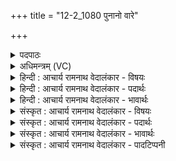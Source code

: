 +++
title = "12-2_1080 पुनानो वारे"

+++
<details><summary>पदपाठः</summary>

पुनानः꣢। वा꣡रे꣢꣯। प꣡व꣢꣯मानः। अ꣡व्य꣡ये꣢। वृ꣡षा꣢꣯। उ꣣। अचिक्रदत्। व꣡ने꣢꣯। दे꣣वा꣡ना꣢म्। सो꣣म। पवमान। निष्कृत꣢म्। निः꣣। कृत꣢म्। गो꣡भिः꣢꣯। अ꣣ञ्जानः꣢। अ꣣र्षसि। १०८०।
</details>

<details><summary>अधिमन्त्रम् (VC)</summary>

- पवमानः सोमः
- सप्तर्षयः
- बार्हतः प्रगाथः (विषमा बृहती, समा सतोबृहती)
- पञ्चमः
</details>

<details><summary>हिन्दी : आचार्य रामनाथ वेदालंकार - विषयः</summary>

अगले मन्त्र में परमात्मा के कर्मों का वर्णन है।
</details>

<details><summary>हिन्दी : आचार्य रामनाथ वेदालंकार - पदार्थः</summary>

पदार्थान्वयभाषाः -  (वारे) वरणीय (अव्यये) पार्थिवलोक में (पवमानः) पहुँचता हुआ और (पुनानः) पवित्रता करता हुआ (वृषा उ) सुख आदि की वर्षा करनेवाला परमात्मा (वने) मेघजल में (अचिक्रदत्) विघुद्गर्जना कराता है। हे (पवमान) पवित्रतादायक (सोम) जगत्स्रष्टा परमात्मन् ! आप (देवानाम्) दिव्य अग्नि,जल,वायु आदि के (निष्कृतम्) घर अर्थात् भूलोक को (गोभिः) सूर्यकिरणों से (अञ्जानः) प्रकाशित करते हुए (अर्षसि) कर्मण्य बने हुए हो ॥२॥
</details>

<details><summary>हिन्दी : आचार्य रामनाथ वेदालंकार - भावार्थः</summary>

भावार्थभाषाः -  अन्तरिक्ष में बादल गर्जाना,वर्षा द्वारा भूलोक को पवित्र करना,सूर्यकिरणों द्वारा भूमण्डल को प्रकाशित करना इत्यादि सब कर्म जगत्पति परमेश्वर ही करता है,अन्य कोई नहीं ॥२॥
</details>

<details><summary>संस्कृत : आचार्य रामनाथ वेदालंकार - विषयः</summary>

अथ परमात्मनः कर्माणि वर्ण्यन्ते।
</details>

<details><summary>संस्कृत : आचार्य रामनाथ वेदालंकार - पदार्थः</summary>

पदार्थान्वयभाषाः -  (वारे) वरणीये (अव्यये) अविमये पार्थिवे लोके।[इयं (पृथिवी) वा अविः,इयं हीमाः सर्वाः प्रजा अवति। श० ६।१।२।३३।] (पवमानः) गच्छन् (पुनानः) पवित्रतां च कुर्वन् (वृषा उ२) सुखादिवर्षकः परमात्मा खलु (वने) मेघोदके।[वनमित्युदकनाम निघं० १।१२।] (अचिक्रदत्) स्तनयित्नुशब्दं कारयति। हे (पवमान) पवित्रतादायक (सोम) जगत्स्रष्टः परमात्मन् ! त्वम् (देवानाम्) दिव्यानामग्निजलवाय्वादीनाम् (निष्कृतम्) गृहम् भूलोकमित्यर्थः (गोभिः) सूर्यरश्मिभिः (अञ्जानः) व्यक्तं कुर्वन् प्रकाशयन् (अर्षसि) कर्मण्योऽसि ॥२॥
</details>

<details><summary>संस्कृत : आचार्य रामनाथ वेदालंकार - भावार्थः</summary>

भावार्थभाषाः -  अन्तरिक्षे मेघगर्जनं,वृष्टिद्वारा भूलोकस्य पवित्रीकरणं,सूर्यकिरणैर्भूमण्डलस्य प्रकाशनमित्यादि सर्वं कर्म जगत्पतिः परमेश्वर एव करोति,नान्यः कश्चित् ॥२॥
</details>

<details><summary>संस्कृत : आचार्य रामनाथ वेदालंकार - पादटिप्पनी</summary>

टिप्पणी:   १. ऋ० ९।१०७।२२, ‘मृंजा॒नो वारे॒ पव॑मानो अ॒व्यये॒ वृषाव॑चक्रदो॒ वने॑’ इति पूर्वार्द्धपाठः। २. ‘वृषः वृषभसदृशः’ इति सायणीयं व्याख्यानं तु पदकारविरुद्धम्, पदपाठे ‘वृ꣡षा उ꣣’ इति पदच्छेदात्।
</details>